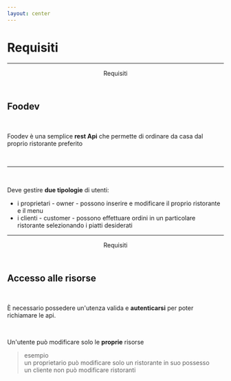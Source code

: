 ```yaml
---
layout: center
---
```


# Requisiti

---

<Header>Requisiti</Header>

## Foodev

<br>

Foodev è una semplice **rest Api** che permette di ordinare da casa dal proprio ristorante preferito

<br>

***

<br>

Deve gestire **due tipologie** di utenti:
- i proprietari - <sky>owner</sky> - possono inserire e modificare il proprio ristorante e il menu
- i clienti - <sky>customer</sky> - possono effettuare ordini in un particolare ristorante selezionando i piatti desiderati

---

<Header>Requisiti</Header>

## Accesso alle risorse

<br>

È necessario possedere un'utenza valida e **autenticarsi** per poter richiamare le api.

<br>

Un'utente può modificare solo le **proprie** risorse

> esempio\
> un proprietario può modificare solo un ristorante in suo possesso\
> un cliente non può modificare ristoranti
